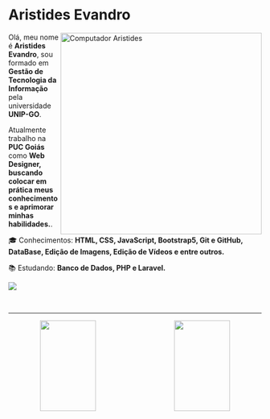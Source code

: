 # Aristides Evandro

<img src="https://raw.githubusercontent.com/MicaelliMedeiros/micaellimedeiros/master/image/computer-illustration.png" min-width="400px" max-width="400px" width="400px" align="right" alt="Computador Aristides">

<p align="left">
   Olá, meu nome é <strong>Aristides Evandro</strong>, sou formado em <strong>Gestão de Tecnologia da Informação</strong> pela universidade <strong>UNIP-GO</strong>.
</p>

<p align="left">
   Atualmente trabalho na <strong>PUC Goiás</strong> como <strong>Web Designer, buscando colocar em prática meus conhecimentos e aprimorar minhas habilidades.</strong>.
</p>

<p align="left">
   🎓 Conhecimentos: <strong>HTML, CSS, JavaScript, Bootstrap5, Git e GitHub, DataBase, Edição de Imagens, Edição de Vídeos e entre outros.</strong>
</p>

<p align="left">
   📚 Estudando: <strong>Banco de Dados, PHP e Laravel.</strong>
</p>

<p align="left">
  <a href="https://www.linkedin.com/in/aristides-evandro/" alt="Linkedin">
  <img src="https://img.shields.io/badge/-Linkedin-0e76a8?style=for-the-badge&logo=Linkedin&logoColor=white&link=https://www.linkedin.com/in/iuricode" /></a>
</p>

<br/>
<hr width="100%"/>

<div align="center">
  <a href="https://github.com/AristidesEvan">
  <img align="left" height="180em" width="47%" src="https://github-readme-stats.vercel.app/api?username=AristidesEvan&show_icons=true&theme=dracula&include_all_commits=true&count_private=true"/>
  <img align="right" height="180em" width="47%" src="https://github-readme-stats.vercel.app/api/top-langs/?username=AristidesEvan&layout=compact&langs_count=7&theme=dracula"/>
</div>

